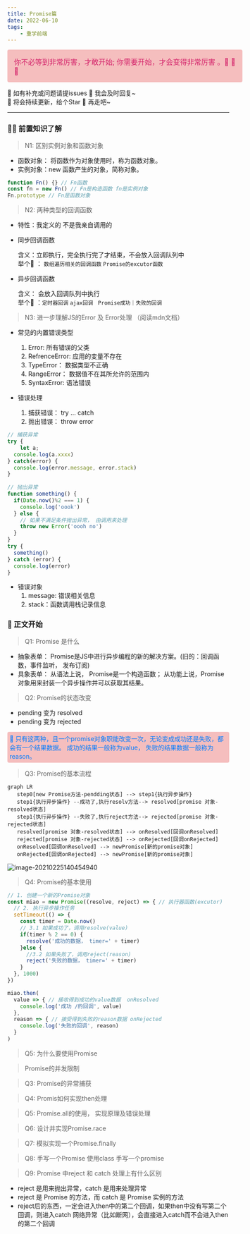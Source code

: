 ```yaml
---
title: Promise篇
date: 2022-06-10
tags: 
	- 重学前端
---
```


<div style="width: 100%; font-size: 16px; color:#d4226a;  background: #f5bebe;  padding: 15px; border-radius: 4px; ">
你不必等到非常厉害，才敢开始;    你需要开始，才会变得非常厉害 。🤔️ 🤔️ 🤔️
</div>

🎈 如有补充或问题请提issues 🎏  我会及时回复~ <br />
🎈 将会持续更新，给个Star 🌟 再走吧~ 

***

### 🧚‍♀️ 前置知识了解

> N1:  区别实例对象和函数对象

- 函数对象： 将函数作为对象使用时，称为函数对象。
- 实例对象：new 函数产生的对象，简称对象。

```javascript
function Fn() {} // Fn函数
const fn = new Fn() // Fn是构造函数 fn是实例对象
Fn.prototype // Fn是函数对象
```

> N2: 两种类型的回调函数

- 特性：我定义的  不是我亲自调用的

- 同步回调函数

	含义：立即执行，完全执行完了才结束，不会放入回调队列中 <br />
	举个🌰 ： `数组遍历相关的回调函数` `Promise的excutor函数`

- 异步回调函数

	含义： 会放入回调队列中执行  <br />
	举个🌰 ：`定时器回调`  `ajax回调`  ` Promise成功｜失败的回调`

> N3: 进一步理解JS的Error 及 Error处理 （阅读mdn文档）

- 常见的内置错误类型
	1. Error: 所有错误的父类
	2. RefrenceError: 应用的变量不存在
	3. TypeError： 数据类型不正确
	4. RangeError： 数据值不在其所允许的范围内
	5. SyntaxError: 语法错误

- 错误处理
	1. 捕获错误： try ... catch
	2. 抛出错误： throw error
```javascript
// 捕获异常
try {
	let a; 
  console.log(a.xxxx)
} catch(error) {
  console.log(error.message, error.stack)
}
		
// 抛出异常
function something() {
  if(Date.now()%2 === 1) {
    console.log('oook')
  } else {
    // 如果不满足条件抛出异常， 由调用来处理
    throw new Error('oooh no')
  }
}
try {
  something()
} catch (error) {
  console.log(error)
}	
```

- 错误对象
	1. message: 错误相关信息
	2. stack：函数调用栈记录信息

### 🍭  正文开始

> Q1: Promise 是什么
- 抽象表单： Promise是JS中进行异步编程的新的解决方案。(旧的：回调函数，事件监听， 发布订阅)
- 具象表单： 从语法上说， Promise是一个构造函数； 从功能上说，Promise对象用来封装一个异步操作并可以获取其结果。

> Q2: Promise的状态改变

- pending 变为 resolved
- pending 变为 rejected

 <div style="font-size: 14px; color:rgb(0, 124, 255);  background: #f5bebe;  padding: 5px; border-radius: 4px;"> 
🍰 只有这两种，且一个promise对象职能改变一次，无论变成成功还是失败，都会有一个结果数据。   
成功的结果一般称为value， 失败的结果数据一般称为reason。
</div>


> Q3: Promise的基本流程


```mermaid
graph LR
   step0[new Promise方法-pendding状态] --> step1{执行异步操作}
   step1{执行异步操作} --成功了,执行resolv方法--> resolved[promise 对象-resolved状态]
   step1{执行异步操作} --失败了,执行reject方法--> rejected[promise 对象-rejected状态]
   resolved[promise 对象-resolved状态] --> onResolved[回调onResolved]
   rejected[promise 对象-rejected状态] --> onRejected[回调onRejected]
   onResolved[回调onResolved] --> newPromise[新的promise对象]
   onRejected[回调onRejected] --> newPromise[新的promise对象]
```

<img src="images/promise.png" alt="image-20210225140454940"/>

> Q4: Promise的基本使用
```javascript
// 1. 创建一个新的Promise对象
const miao = new Promise((resolve, reject) => { // 执行器函数(excutor)
  // 2. 执行异步操作任务
  setTimeout(() => {
    const timer = Date.now() 
    // 3.1 如果成功了，调用resolve(value)
    if(timer % 2 == 0) {
      resolve('成功的数据， timer=' + timer)
    }else {
      //3.2 如果失败了，调用reject(reason)
      reject('失败的数据， timer=' + timer)
    }
  }, 1000)
})

miao.then(
  value => { // 接收得到成功的value数据  onResolved
    console.log('成功 /的回调', value)
  },
  reason => { // 接受得到失败的reason数据 onRejected
    console.log('失败的回调', reason)
  }
)
```

> Q5: 为什么要使用Promise

> Promise的并发限制

> Q3: Promise的异常捕获

> Q4: Promis如何实现then处理

> Q5: Promise.all的使用， 实现原理及错误处理

> Q6: 设计并实现Promise.race

> Q7: 模拟实现一个Promise.finally

> Q8: 手写一个Promise  使用class 手写一个promise

>Q9:  Promise 中reject 和 catch 处理上有什么区别

- reject 是用来抛出异常，catch 是用来处理异常
- reject 是 Promise 的方法，而 catch 是 Promise 实例的方法
- reject后的东西，一定会进入then中的第二个回调，如果then中没有写第二个回调，则进入catch
网络异常（比如断网），会直接进入catch而不会进入then的第二个回调

